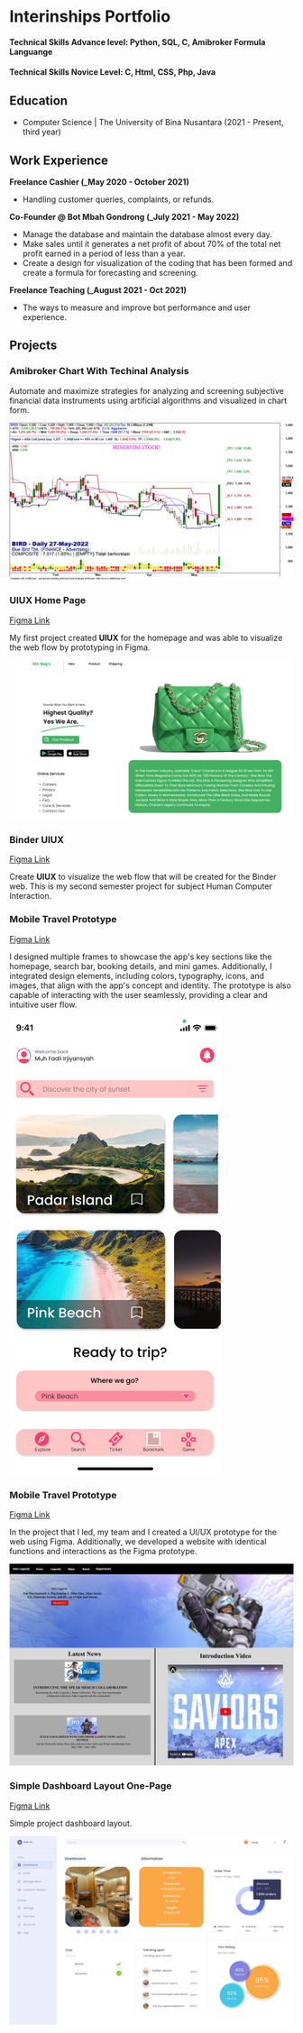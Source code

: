 # Interinships Portfolio

#### Technical Skills Advance level: Python, SQL, C, Amibroker Formula Languange
#### Technical Skills Novice Level: C, Html, CSS, Php, Java

## Education
- Computer Science | The University of Bina Nusantara (2021 - Present, third year)								       		

## Work Experience
**Freelance Cashier (_May 2020 - October 2021)**
- Handling customer queries, complaints, or refunds.

**Co-Founder @ Bot Mbah Gondrong (_July 2021 - May 2022)**
- Manage the database and maintain the database almost every day.
- Make sales until it generates a net profit of about 70% of the total net profit earned in a period of less than a year.
- Create a design for visualization of the coding that has been formed and create a formula for forecasting and screening.

**Freelance Teaching (_August 2021 - Oct 2021)**
- The ways to measure and improve bot performance and user experience.

## Projects

### Amibroker Chart With Techinal Analysis

Automate and maximize strategies for analyzing and screening subjective financial data instruments using artificial algorithms and visualized in chart form.

![Chart-Visualisasion](Assets/mbahgondrong1.jpg)

### UIUX Home Page
[Figma Link](https://www.figma.com/proto/kslZoY4hypqArBOpFRAvNN/Simple-homepage?node-id=1-2&starting-point-node-id=1%3A2&mode=design&t=fOMwxdmp4T6yjYjv-1)

My first project created **UIUX** for the homepage and was able to visualize the web flow by prototyping in Figma.

![Shi-Bag's Web Home Page](Assets/HomePage.png)

### Binder UIUX

[Figma Link](([https://www.figma.com/proto/kslZoY4hypqArBOpFRAvNN/Simple-homepage?node-id=1-2&starting-point-node-id=1%3A2&mode=design&t=fOMwxdmp4T6yjYjv-1)](https://www.figma.com/proto/71gMPgQnAHpAgVzv4hzFdY/Page-FAQ?node-id=102-4&starting-point-node-id=15%3A2&mode=design&t=RFTsEs1wI5xakBPX-1))

Create **UIUX** to visualize the web flow that will be created for the Binder web. This is my second semester project for subject Human Computer Interaction.

### Mobile Travel Prototype 

[Figma Link](https://www.figma.com/proto/tl4WtqdLwmX8izHZ1dHS3q/UAS-HCI?node-id=32-370&starting-point-node-id=4%3A219&mode=design&t=qB271JyLwcC3EFbx-1)

I designed multiple frames to showcase the app's key sections like the homepage, search bar, booking details, and mini games. Additionally, I integrated design elements, including colors, typography, icons, and images, that align with the app's concept and identity. The prototype is also capable of interacting with the user seamlessly, providing a clear and intuitive user flow.

![Bookmark Page](Assets/Bookmark.png)

### Mobile Travel Prototype 

[Figma Link]([https://www.figma.com/proto/tl4WtqdLwmX8izHZ1dHS3q/UAS-HCI?node-id=32-370&starting-point-node-id=4%3A219&mode=design&t=qB271JyLwcC3EFbx-1](https://www.figma.com/file/UTKuTL48Ciuj6NbgN8F0KW/Untitled?type=design&node-id=0%3A1&mode=design&t=LC15sN7LOuOeZJdF-1)https://www.figma.com/file/UTKuTL48Ciuj6NbgN8F0KW/Untitled?type=design&node-id=0%3A1&mode=design&t=LC15sN7LOuOeZJdF-1)

In the project that I led, my team and I created a UI/UX prototype for the web using Figma. Additionally, we developed a website with identical functions and interactions as the Figma prototype.

![Bookmark Page](Assets/Home.png)


### Simple Dashboard Layout One-Page

[Figma Link]([[[https://www.figma.com/proto/tl4WtqdLwmX8izHZ1dHS3q/UAS-HCI?node-id=32-370&starting-point-node-id=4%3A219&mode=design&t=qB271JyLwcC3EFbx-1](https://www.figma.com/file/UTKuTL48Ciuj6NbgN8F0KW/Untitled?type=design&node-id=0%3A1&mode=design&t=LC15sN7LOuOeZJdF-1)https://www.figma.com/file/UTKuTL48Ciuj6NbgN8F0KW/Untitled?type=design&node-id=0%3A1&mode=design&t=LC15sN7LOuOeZJdF-1](https://www.figma.com/proto/wAKDR0EneqmzBIpf1zzGRc/Dashboard-(Community)?node-id=0-61&mode=design&t=ZGyeKGas9HaUeQ1o-1)](https://www.figma.com/proto/wAKDR0EneqmzBIpf1zzGRc/Dashboard-(Community)?node-id=0-61&mode=design&t=ZGyeKGas9HaUeQ1o-1)https://www.figma.com/proto/wAKDR0EneqmzBIpf1zzGRc/Dashboard-(Community)?node-id=0-61&mode=design&t=ZGyeKGas9HaUeQ1o-1)

Simple project dashboard layout.

![Bookmark Page](Assets/Dashboard-OnePage.png)

